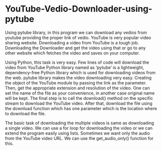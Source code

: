# YouTube-Vedio-Downloader-using-pytube
Using pytube library, in this program we can download any vedios from youtube providing the proper link of vedio.
YouTube is very popular video sharing website. 
Downloading a video from YouTube is a tough job. 
Downloading the Downloader and get the video using that or go to any other website which fetches the video and saves on your computer. 

Using Python, this task is very easy. Few lines of code will download the video from YouTube 
Python library named as ‘pytube’ is a lightweight, dependency-free Python library which is used for downloading videos from the web.
pytube library makes the video downloading very easy. 
Creating the object of the YouTube module by passing the link as the parameter. 
Then, get the appropriate extension and resolution of the video.
One can set the name of the file as your convenience, in another case original name will be kept. 
The final step is to call the download() method on the specific stream to download the YouTube video.
After that, download the file using the download function which has one parameter which is the location where to download the file.

The basic task of downloading the multiple videos is same as downloading a single video. We can use a for loop for downloading the video or we can extend the program easily using lists.
Sometimes we want only the audio from the YouTube video URL. We can use the get_audio_only() function for this.

